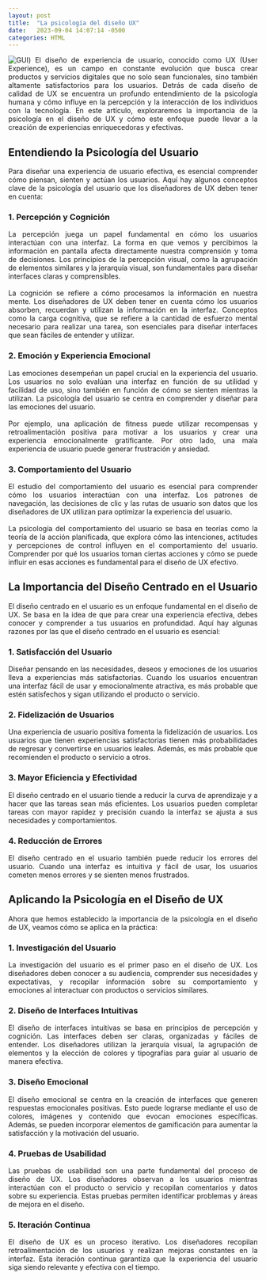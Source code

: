 ```yaml
---
layout: post
title:  "La psicología del diseño UX"
date:   2023-09-04 14:07:14 -0500
categories: HTML
---
```

<div style='text-align: justify'>

![GUI](http://drive.google.com/uc?export=view&id=1r5pRrMD0WgVt8Tn2qKKs2vLNc0c90itF))
El diseño de experiencia de usuario, conocido como UX (User Experience), es un campo en constante evolución que busca crear productos y servicios digitales que no solo sean funcionales, sino también altamente satisfactorios para los usuarios. Detrás de cada diseño de calidad de UX se encuentra un profundo entendimiento de la psicología humana y cómo influye en la percepción y la interacción de los individuos con la tecnología. En este artículo, exploraremos la importancia de la psicología en el diseño de UX y cómo este enfoque puede llevar a la creación de experiencias enriquecedoras y efectivas.
</div>

## Entendiendo la Psicología del Usuario

<div style='text-align: justify'>
Para diseñar una experiencia de usuario efectiva, es esencial comprender cómo piensan, sienten y actúan los usuarios. Aquí hay algunos conceptos clave de la psicología del usuario que los diseñadores de UX deben tener en cuenta:
</div>

### 1. Percepción y Cognición

<div style='text-align: justify'>
La percepción juega un papel fundamental en cómo los usuarios interactúan con una interfaz. La forma en que vemos y percibimos la información en pantalla afecta directamente nuestra comprensión y toma de decisiones. Los principios de la percepción visual, como la agrupación de elementos similares y la jerarquía visual, son fundamentales para diseñar interfaces claras y comprensibles.
</div><br>

<div style='text-align: justify'>
La cognición se refiere a cómo procesamos la información en nuestra mente. Los diseñadores de UX deben tener en cuenta cómo los usuarios absorben, recuerdan y utilizan la información en la interfaz. Conceptos como la carga cognitiva, que se refiere a la cantidad de esfuerzo mental necesario para realizar una tarea, son esenciales para diseñar interfaces que sean fáciles de entender y utilizar.
</div>

### 2. Emoción y Experiencia Emocional

<div style='text-align: justify'>
Las emociones desempeñan un papel crucial en la experiencia del usuario. Los usuarios no solo evalúan una interfaz en función de su utilidad y facilidad de uso, sino también en función de cómo se sienten mientras la utilizan. La psicología del usuario se centra en comprender y diseñar para las emociones del usuario.
</div> <br>

<div style='text-align: justify'>
Por ejemplo, una aplicación de fitness puede utilizar recompensas y retroalimentación positiva para motivar a los usuarios y crear una experiencia emocionalmente gratificante. Por otro lado, una mala experiencia de usuario puede generar frustración y ansiedad.
</div>

### 3. Comportamiento del Usuario

<div style='text-align: justify'>
El estudio del comportamiento del usuario es esencial para comprender cómo los usuarios interactúan con una interfaz. Los patrones de navegación, las decisiones de clic y las rutas de usuario son datos que los diseñadores de UX utilizan para optimizar la experiencia del usuario.
</div> <br> 

<div style='text-align: justify'>
La psicología del comportamiento del usuario se basa en teorías como la teoría de la acción planificada, que explora cómo las intenciones, actitudes y percepciones de control influyen en el comportamiento del usuario. Comprender por qué los usuarios toman ciertas acciones y cómo se puede influir en esas acciones es fundamental para el diseño de UX efectivo.
</div>

## La Importancia del Diseño Centrado en el Usuario

<div style='text-align: justify'>
El diseño centrado en el usuario es un enfoque fundamental en el diseño de UX. Se basa en la idea de que para crear una experiencia efectiva, debes conocer y comprender a tus usuarios en profundidad. Aquí hay algunas razones por las que el diseño centrado en el usuario es esencial:
</div>

### 1. Satisfacción del Usuario

<div style='text-align: justify'>
Diseñar pensando en las necesidades, deseos y emociones de los usuarios lleva a experiencias más satisfactorias. Cuando los usuarios encuentran una interfaz fácil de usar y emocionalmente atractiva, es más probable que estén satisfechos y sigan utilizando el producto o servicio.
</div>

### 2. Fidelización de Usuarios

<div style='text-align: justify'>
Una experiencia de usuario positiva fomenta la fidelización de usuarios. Los usuarios que tienen experiencias satisfactorias tienen más probabilidades de regresar y convertirse en usuarios leales. Además, es más probable que recomienden el producto o servicio a otros.
</div>

### 3. Mayor Eficiencia y Efectividad

<div style='text-align: justify'>
El diseño centrado en el usuario tiende a reducir la curva de aprendizaje y a hacer que las tareas sean más eficientes. Los usuarios pueden completar tareas con mayor rapidez y precisión cuando la interfaz se ajusta a sus necesidades y comportamientos.
</div>

### 4. Reducción de Errores
<div style='text-align: justify'>
El diseño centrado en el usuario también puede reducir los errores del usuario. Cuando una interfaz es intuitiva y fácil de usar, los usuarios cometen menos errores y se sienten menos frustrados.
</div>

## Aplicando la Psicología en el Diseño de UX

<div style='text-align: justify'>
Ahora que hemos establecido la importancia de la psicología en el diseño de UX, veamos cómo se aplica en la práctica:
</div>

### 1. Investigación del Usuario

<div style='text-align: justify'>
La investigación del usuario es el primer paso en el diseño de UX. Los diseñadores deben conocer a su audiencia, comprender sus necesidades y expectativas, y recopilar información sobre su comportamiento y emociones al interactuar con productos o servicios similares.
</div>

### 2. Diseño de Interfaces Intuitivas

<div style='text-align: justify'>
El diseño de interfaces intuitivas se basa en principios de percepción y cognición. Las interfaces deben ser claras, organizadas y fáciles de entender. Los diseñadores utilizan la jerarquía visual, la agrupación de elementos y la elección de colores y tipografías para guiar al usuario de manera efectiva.
</div>

### 3. Diseño Emocional

<div style='text-align: justify'>
El diseño emocional se centra en la creación de interfaces que generen respuestas emocionales positivas. Esto puede lograrse mediante el uso de colores, imágenes y contenido que evocan emociones específicas. Además, se pueden incorporar elementos de gamificación para aumentar la satisfacción y la motivación del usuario.
</div>

### 4. Pruebas de Usabilidad

<div style='text-align: justify'>
Las pruebas de usabilidad son una parte fundamental del proceso de diseño de UX. Los diseñadores observan a los usuarios mientras interactúan con el producto o servicio y recopilan comentarios y datos sobre su experiencia. Estas pruebas permiten identificar problemas y áreas de mejora en el diseño.
</div>

### 5. Iteración Continua

<div style='text-align: justify'>
El diseño de UX es un proceso iterativo. Los diseñadores recopilan retroalimentación de los usuarios y realizan mejoras constantes en la interfaz. Esta iteración continua garantiza que la experiencia del usuario siga siendo relevante y efectiva con el tiempo.
</div>
